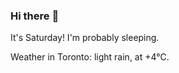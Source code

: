 ### Hi there :wave:

It's Saturday! I'm probably sleeping.

Weather in Toronto: light rain, at +4°C.
